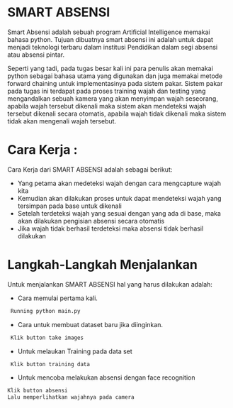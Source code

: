 
# SMART ABSENSI
Smart Absensi adalah sebuah program Artificial Intelligence
memakai bahasa python. Tujuan dibuatnya smart absensi ini
adalah untuk dapat menjadi teknologi terbaru dalam institusi Pendidikan 
dalam segi absensi atau absensi pintar.

Seperti yang tadi, pada tugas besar kali ini para penulis akan memakai python 
sebagai bahasa utama yang digunakan dan juga memakai metode forward chaining untuk
implementasinya pada sistem pakar. Sistem pakar pada tugas ini terdapat pada
proses training wajah dan testing yang mengandalkan sebuah kamera yang akan
menyimpan wajah seseorang, apabila wajah tersebut dikenali maka sistem akan
mendeteksi wajah tersebut dikenali secara otomatis, apabila wajah tidak dikenali
maka sistem tidak akan mengenali wajah tersebut. 

# Cara Kerja :
Cara Kerja dari SMART ABSENSI adalah sebagai berikut:
- Yang petama akan medeteksi wajah dengan cara mengcapture wajah kita  
- Kemudian akan dilakukan proses untuk dapat mendeteksi wajah yang tersimpan pada base untuk dikenali 
- Setelah terdeteksi wajah yang sesuai dengan yang ada di base, maka akan dilakukan pengisian absensi secara otomatis
- Jika wajah tidak berhasil terdeteksi maka absensi tidak berhasil dilakukan

# Langkah-Langkah Menjalankan
Untuk menjalankan SMART ABSENSI hal yang harus dilakukan adalah:
- Cara memulai pertama kali. 
```sh
 Running python main.py
```
- Cara untuk membuat dataset baru jika diinginkan.
```sh
 Klik button take images
```
- Untuk melaukan Training pada data set 
```sh
 Klik button training data 
```
- Untuk mencoba melakukan absensi dengan face recognition 
```sh
Klik button absensi 
Lalu memperlihatkan wajahnya pada camera 
```
